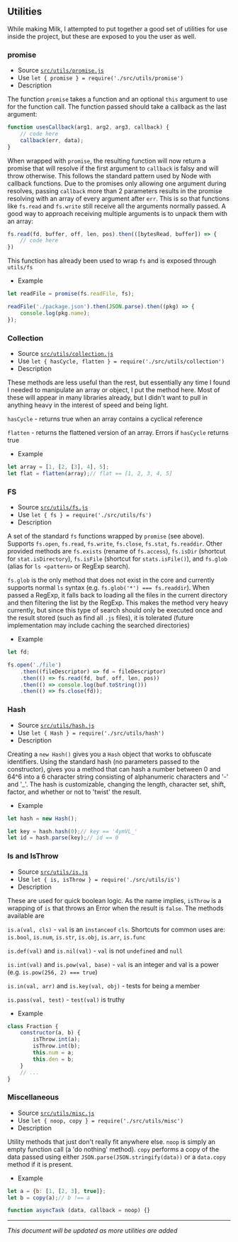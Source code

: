 ## Utilities

While making Milk, I attempted to put together a good set of utilities for use inside
the project, but these are exposed to you the user as well.

### promise
 * Source [`src/utils/promise.js`](src/utils/promise.js)
 * Use `let { promise } = require('./src/utils/promise')`
 * Description

The function `promise` takes a function and an optional `this` argument to use for
the function call. The function passed should take a callback as the last argument:
```javascript
function usesCallback(arg1, arg2, arg3, callback) {
    // code here
    callback(err, data);
}
```
When wrapped with `promise`, the resulting function will now return a promise that
will resolve if the first argument to `callback` is falsy and will throw otherwise.
This follows the standard pattern used by Node with callback functions. Due to the
promises only allowing one argument during resolves, passing `callback` more than
2 parameters results in the promise resolving with an array of every argument after
`err`. This is so that functions like `fs.read` and `fs.write` still receive all 
the arguments normally passed. A good way to approach receiving multiple arguments
is to unpack them with an array:
```javascript
fs.read(fd, buffer, off, len, pos).then(([bytesRead, buffer]) => {
    // code here
})
```
This function has already been used to wrap `fs` and is exposed through `utils/fs`

 * Example
 
```javascript
let readFile = promise(fs.readFile, fs);

readFile('./package.json').then(JSON.parse).then((pkg) => {
    console.log(pkg.name);
});
```

### Collection
 * Source [`src/utils/collection.js`](src/utils/collection.js)
 * Use `let { hasCycle, flatten } = require('./src/utils/collection')`
 * Description

These methods are less useful than the rest, but essentially any time I found I
needed to manipulate an array or object, I put the method here. Most of these will
appear in many libraries already, but I didn't want to pull in anything heavy in the
interest of speed and being light.

`hasCycle` - returns true when an array contains a cyclical reference

`flatten` - returns the flattened version of an array. Errors if `hasCycle` returns true

 * Example

```javascript
let array = [1, [2, [3], 4], 5];
let flat = flatten(array);// flat == [1, 2, 3, 4, 5]
```

### FS
 * Source [`src/utils/fs.js`](src/utils/fs.js)
 * Use `let { fs } = require('./src/utils/fs')`
 * Description
 
A set of the standard `fs` functions wrapped by `promise` (see above). Supports
`fs.open`, `fs.read`, `fs.write`, `fs.close`, `fs.stat`, `fs.readdir`. Other provided
methods are `fs.exists` (rename of `fs.access`), `fs.isDir`
(shortcut for `stat.isDirectory`), `fs.isFile` (shortcut for `stats.isFile()`), and 
`fs.glob` (alias for `ls <pattern>` or RegExp search).

`fs.glob` is the only method that does not exist in the core and currently supports
normal `ls` syntax (e.g. `fs.glob('*') === fs.readdir`). When passed a RegExp, it
falls back to loading all the files in the current directory and then filtering the
list by the RegExp. This makes the method very heavy currently, but since this type of
search should only be executed once and the result stored (such as find all `.js`
files), it is tolerated (future implementation may include caching the searched 
directories)
 
 * Example

```javascript
let fd;

fs.open('./file')
    .then((fileDescriptor) => fd = fileDescriptor)
    .then(() => fs.read(fd, buf, off, len, pos))
    .then(() => console.log(buf.toString()))
    .then(() => fs.close(fd));
```

### Hash
 * Source [`src/utils/hash.js`](src/utils/hash.js)
 * Use `let { Hash } = require('./src/utils/hash')`
 * Description
 
Creating a `new Hash()` gives you a `Hash` object that works to obfuscate identifiers.
Using the standard hash (no parameters passed to the constructor), gives you a method
that can hash a number between 0 and 64^6 into a 6 character string consisting of
alphanumeric characters and '-' and '_'. The hash is customizable, changing the
length, character set, shift, factor, and whether or not to 'twist' the result.
 
 * Example

```javascript
let hash = new Hash();

let key = hash.hash(0);// key == '4ymVL_'
let id = hash.parse(key);// id == 0
```

### Is and IsThrow
 * Source [`src/utils/is.js`](src/utils/is.js)
 * Use `let { is, isThrow } = require('./src/utils/is')`
 * Description
 
These are used for quick boolean logic. As the name implies, `isThrow` is a wrapping of
`is` that throws an Error when the result is `false`. The methods available are

`is.a(val, cls)` - `val` is an `instanceof` `cls`. Shortcuts for common uses are: 
`is.bool`, `is.num`, `is.str`, `is.obj`, `is.arr`, `is.func`

`is.def(val)` and `is.nil(val)` - `val` is not `undefined` and `null`

`is.int(val)` and `is.pow(val, base)` - `val` is an integer and val is a power
(e.g. `is.pow(256, 2) === true`)

`is.in(val, arr)` and `is.key(val, obj)` - tests for being a member

`is.pass(val, test)` - `test(val)` is truthy
 
 * Example

```javascript
class Fraction {
    constructor(a, b) {
        isThrow.int(a);
        isThrow.int(b);
        this.num = a;
        this.den = b;
    }
    // ...
}
```

### Miscellaneous
 * Source [`src/utils/misc.js`](src/utils/misc.js)
 * Use `let { noop, copy } = require('./src/utils/misc')`
 * Description
 
Utility methods that just don't really fit anywhere else. `noop` is simply an empty
function call (a 'do nothing' method). `copy` performs a copy of the data passed using
either `JSON.parse(JSON.stringify(data))` or a `data.copy` method if it is present.
 
 * Example

```javascript
let a = {b: [1, [2, 3], true]};
let b = copy(a);// b !== a

function asyncTask (data, callback = noop) {}
```

------
_This document will be updated as more utilities are added_